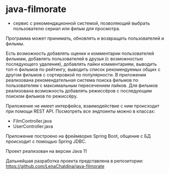 # java-filmorate
- сервис c рекомендационной системой, позволяющий выбрать пользователю сериал или фильм для просмотра.

Программа может принимать, обновлять и возвращать пользователей и фильмы.

Есть возможность добавлять оценки и комментарии пользователей фильмам, добавлять пользователей в друзья (с возможностью последующего удаления), добавлять лайки комментариям, выводить топ-n фильмов по рейтингу, выводить список рекомендуемых общих с другом фильмов с сортировкой по популярности. В приложении реализована рекомендательная система поиска фильмов по пользователям с максимальным пересечением лайков. Для фильмов реализована возможность добавлять режиссёров с последующим поиском фильмов по режиссёру.

Приложение не имеет интерфейса, взаимодействие с ним происходит при помощи REST API. Посмотреть все эндпоинты можно в классах:
+ FilmController.java
+ UserController.java

Приложение построено на фреймворке Spring Boot, общение с БД происходит с помощью Spring JDBC.

Проект реализован на версии Java 11

Дальнейшая разработка проекта представлена в репозитории: https://github.com/LenaChaldina/java-filmorate
